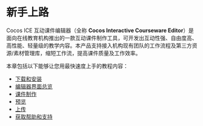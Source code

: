 # 新手上路

Cocos ICE 互动课件编辑器（全称 **Cocos Interactive Courseware Editor**）是面向在线教育机构推出的一款互动课件制作工具，可开发出互动性强、自由度高、高性能、轻量级的教学内容。本产品支持接入机构现有团队的工作流程及第三方资源/素材管理库，缩短工作流，提高课件质量及工作效率。

本章包括以下能够让您用最快速度上手的教程内容：
- [下载和安装](install/index.md)
- [编辑器界面总览](interface-overview/index.md)
- [课件制作](make-courseware/index.md)
- [预览](preview/index.md)
- [上传](publish-lesson/index.md)
- [获取帮助和支持](help/index.md)
